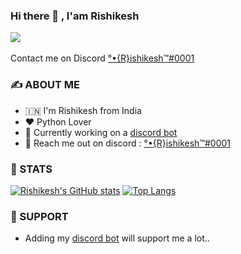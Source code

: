 ### Hi there 👋 , I'am Rishikesh

![](https://komarev.com/ghpvc/?username=rishikesh0-7)
<a href="https://github.com/users/Rishikesh">
<img scr="https://img.shields.io/badge/Follow-GitHub-green?logo=github"/>
</a>


Contact me on Discord [°•{R}ishikesh™#0001](https://discord.com/users/728260210464129075)


### ✍️ ABOUT ME 

- 🇮🇳 I'm Rishikesh from India
- ❤️ Python Lover
- 🌟 Currently working on a [discord bot](https://dsc.gg/xtreme-bot)
- 💬 Reach me out on discord : [°•{R}ishikesh™#0001](https://discord.com/users/728260210464129075)

### 📄 STATS
[![Rishikesh's GitHub stats](https://github-readme-stats.vercel.app/api?username=rishikesh0-7&theme=dracula)](https://github.com/rishikesh/github-readme-stats)
[![Top Langs](https://github-readme-stats.vercel.app/api/top-langs/?username=rishikesh0-7&layout=compact&theme=dracula)](https://github.com/rishikesh/github-readme-stats)


### 🤞 SUPPORT
- Adding my [discord bot](https://dsc.gg/xtreme-bot) will support me a lot..





<!--
**Rishikesh0-7/Rishikesh0-7** is a ✨ _special_ ✨ repository because its `README.md` (this file) appears on your GitHub profile.

Here are some ideas to get you started:

- 🔭 I’m currently working on [A discord bot](https://dsc.gg/xtreme-bot)
- 🌱 I’m currently learning Top Secret..
- 👯 I’m looking to collaborate on nothing 
- 💬 Ask me about python stuffs
- 📫 How to reach me: You can't 😏
- 😄 Pronouns: He/Him
- ⚡ Fun fact: Ummmmmm, -->

